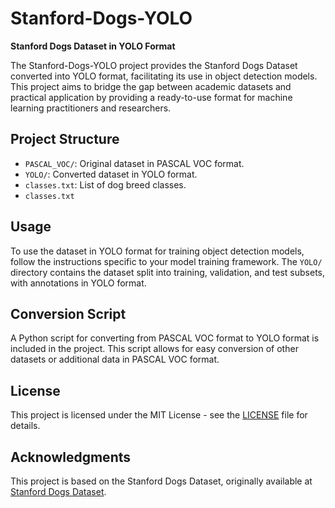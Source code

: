 # Stanford-Dogs-YOLO
**Stanford Dogs Dataset in YOLO Format**

The Stanford-Dogs-YOLO project provides the Stanford Dogs Dataset converted into YOLO format, facilitating its use in object detection models. This project aims to bridge the gap between academic datasets and practical application by providing a ready-to-use format for machine learning practitioners and researchers.

## Project Structure

- `PASCAL_VOC/`: Original dataset in PASCAL VOC format.
- `YOLO/`: Converted dataset in YOLO format.
- `classes.txt`: List of dog breed classes.
- `classes.txt`

## Usage

To use the dataset in YOLO format for training object detection models, follow the instructions specific to your model training framework. The `YOLO/` directory contains the dataset split into training, validation, and test subsets, with annotations in YOLO format.

## Conversion Script

A Python script for converting from PASCAL VOC format to YOLO format is included in the project. This script allows for easy conversion of other datasets or additional data in PASCAL VOC format.

## License
This project is licensed under the MIT License - see the [LICENSE](LICENSE) file for details.

## Acknowledgments

This project is based on the Stanford Dogs Dataset, originally available at [Stanford Dogs Dataset](http://vision.stanford.edu/aditya86/ImageNetDogs/).
